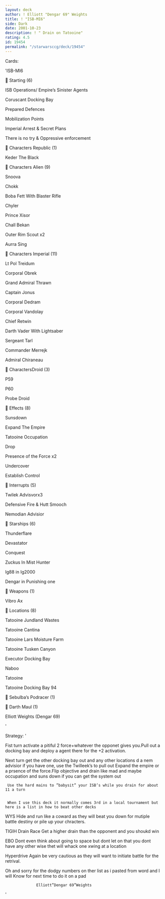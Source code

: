 ```yaml
---
layout: deck
author: ! Elliott "Dengar 69" Weights
title: ! "ISB-MI6"
side: Dark
date: 2001-10-23
description: ! " Drain on Tatooine"
rating: 4.5
id: 19454
permalink: "/starwarsccg/deck/19454"
---
```

Cards: 

'ISB-MI6

&#61623; Starting   (6)

 ISB Operations/ Empire&#8217;s Sinister Agents  

 Coruscant Docking Bay

 Prepared Defences

Mobilization Points

Imperial Arrest & Secret Plans

There is no try & Oppressive enforcement 

&#61623; Characters Republic   (1)

Keder The Black

&#61623; Characters Alien   (9)

Snoova

Chokk 

Boba Fett With Blaster Rifle

Chyler

Prince Xisor

Chall Bekan

Outer Rim Scout x2

Aurra Sing 

&#61623; Characters Imperial   (11)

Lt Pol Treidum

Corporal Obrek

Grand Admiral Thrawn

Captain Jonus

Corporal Dedram

Corporal Vandolay

Chief Retwin 

Darth Vader With Lightsaber

Sergeant Tarl

Commander Merrejk

Admiral Chiraneau 

&#61623; CharactersDroid   (3)

P59

P60

Probe Droid

&#61623; Effects  (8)

Sunsdown

Expand The Empire

Tatooine Occupation  

Drop

Presence of the Force x2

Undercover

Establish Control

&#61623; Interrupts   (5)

Twilek Advisvorx3

Defensive Fire & Hutt Smooch

Nemodian Advisior

&#61623; Starships   (6)

Thunderflare  

Devastator

Conquest

Zuckus In Mist Hunter

Ig88 in Ig2000

Dengar in Punishing one 

&#61623; Weapons       (1)

Vibro Ax

&#61623; Locations   (8)

Tatooine Jundland Wastes

Tatooine Cantina

Tatooine Lars Moisture Farm

Tatooine Tusken Canyon

Executor Docking Bay

Naboo

Tatooine

Tatooine Docking Bay 94


&#61623; Sebulba&#8217;s Podracer (1)

&#61623; Darth Maul (1)



Elliott Weights (Dengar 69)

'

Strategy: '

 Fist turn activate a pitiful 2 force+whatever the opponet gives you.Pull out a docking bay and deploy a agent there for the +2 activation.

Next turn get the other docking bay out and any other locations d a nem advisior if you have one, use the Twilleek’s to pull out Expand the empire or a prsence of the force.Flip objective and drain like mad and maybe occupation and suns down if you can get the system out

     Use the hard mains to ”babysit” your ISB’s while you drain for about 11 a turn


     When I use this deck it normally comes 3rd in a local tournament but here is a list in how to beat other decks

  WYS Hide and run like a coward as they will beat you down for mutiple battle destiny or pile up your chracters.

  TIGIH Drain Race  Get a higher drain than the opponent and you shoukd win 

  EBO Dont even think about going to space but dont let on that you dont have any other wise thet will whack one xwing at a location

  Hyperdrive Again be very cautious as they will want to initiate battle for the retrival.

  Oh and sorry for the dodgy numbers on ther list as i pasted from word and I will Know for next time to do it on a pad

                  Elliott”Dengar 69”Weights

'
